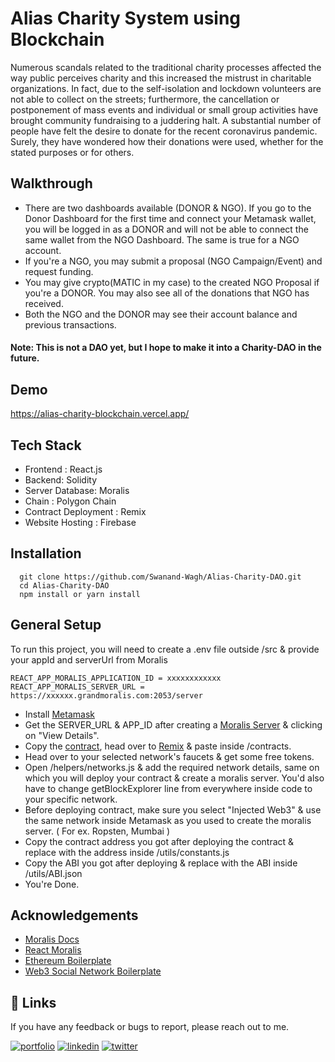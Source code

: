 # Alias Charity System using Blockchain

Numerous scandals related to the traditional charity processes affected the
way public perceives charity and this increased the mistrust in charitable organizations.
In fact, due to the self-isolation and lockdown volunteers are not able to collect on
the streets; furthermore, the cancellation or postponement of mass events and
individual or small group activities have brought community fundraising to a
juddering halt. A substantial number of people have felt the desire to donate for
the recent coronavirus pandemic. Surely, they have wondered how their donations
were used, whether for the stated purposes or for others.

## Walkthrough

- There are two dashboards available (DONOR & NGO). If you go to the Donor Dashboard for the first time and connect your Metamask wallet, you will be logged in as a DONOR and will not be able to connect the same wallet from the NGO Dashboard. The same is true for a NGO account.
- If you're a NGO, you may submit a proposal (NGO Campaign/Event) and request funding.
- You may give crypto(MATIC in my case) to the created NGO Proposal if you're a DONOR. You may also see all of the donations that NGO has received.
- Both the NGO and the DONOR may see their account balance and previous transactions.

#### **Note:** This is not a DAO yet, but I hope to make it into a Charity-DAO in the future.

## Demo

https://alias-charity-blockchain.vercel.app/

## Tech Stack

- Frontend : React.js
- Backend: Solidity
- Server Database: Moralis
- Chain : Polygon Chain
- Contract Deployment : Remix
- Website Hosting : Firebase

## Installation

```
  git clone https://github.com/Swanand-Wagh/Alias-Charity-DAO.git
  cd Alias-Charity-DAO
  npm install or yarn install
```

## General Setup

To run this project, you will need to create a .env file outside /src & provide your appId and serverUrl from Moralis

```
REACT_APP_MORALIS_APPLICATION_ID = xxxxxxxxxxxx
REACT_APP_MORALIS_SERVER_URL = https://xxxxxx.grandmoralis.com:2053/server
```

- Install [Metamask](https://metamask.io/)
- Get the SERVER_URL & APP_ID after creating a [Moralis Server](https://admin.moralis.io/servers) & clicking on "View Details".
- Copy the [contract](https://github.com/Swanand-Wagh/Alias-Charity-DAO/blob/master/smart_contract/Charity.sol), head over to [Remix](https://remix.ethereum.org/) & paste inside /contracts.
- Head over to your selected network's faucets & get some free tokens.
- Open /helpers/networks.js & add the required network details, same on which you will deploy your contract & create a moralis server. You'd also have to change getBlockExplorer line from everywhere inside code to your specific network.
- Before deploying contract, make sure you select "Injected Web3" & use the same network inside Metamask as you used to create the moralis server. ( For ex. Ropsten, Mumbai )
- Copy the contract address you got after deploying the contract & replace with the address inside /utils/constants.js
- Copy the ABI you got after deploying & replace with the ABI inside /utils/ABI.json
- You're Done.

## Acknowledgements

- [Moralis Docs](https://docs.moralis.io/introduction/readme)
- [React Moralis](https://github.com/MoralisWeb3/react-moralis)
- [Ethereum Boilerplate](https://github.com/ethereum-boilerplate/ethereum-boilerplate)
- [Web3 Social Network Boilerplate](https://github.com/ethereum-boilerplate/web3-social-network-boilerplate)

## 🔗 Links

If you have any feedback or bugs to report, please reach out to me.

[![portfolio](https://img.shields.io/badge/my_portfolio-000?style=for-the-badge&logo=ko-fi&logoColor=white)](https://swanandwagh.netlify.app/)
[![linkedin](https://img.shields.io/badge/linkedin-0A66C2?style=for-the-badge&logo=linkedin&logoColor=white)](https://www.linkedin.com/in/swanandwagh1208/)
[![twitter](https://img.shields.io/badge/twitter-1DA1F2?style=for-the-badge&logo=twitter&logoColor=white)](https://twitter.com/SwanandWagh1208)
